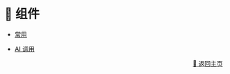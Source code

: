 # 🧩 组件

- [常用](./common/index-zh_CN.md)

- [ AI 调用](./AI_call/index-zh_CN.md)

<!-- 
- [交互/输出](./interactive-zh_CN.md)
- [流程控制](./flow_control-zh_CN.md)
- [代码](./code-zh_CN.md) 
-->

<p align="right" >
  <a href="../../README-zh_CN.md">
    🔗 返回主页
  </a>
</p>
